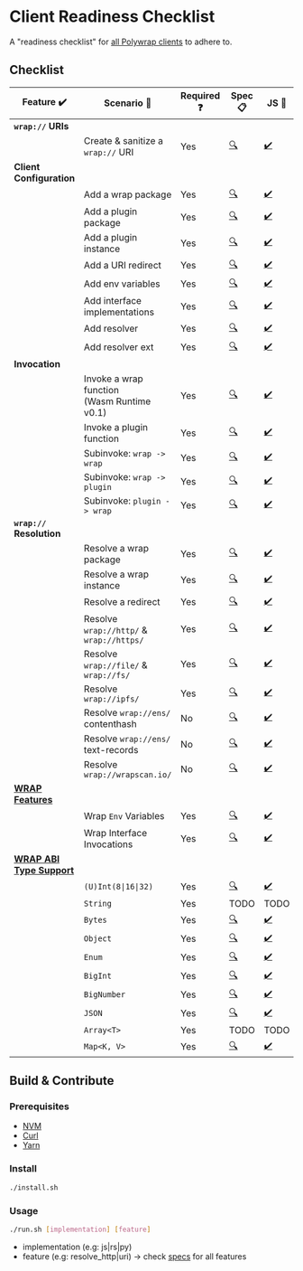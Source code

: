 # Client Readiness Checklist
A "readiness checklist" for [all Polywrap clients](https://docs.polywrap.io/clients) to adhere to.

## Checklist

| Feature :heavy_check_mark:                                                                   | Scenario :thought_balloon:                     | Required :question: | Spec :clipboard:                                       | JS :scroll:                                                                         | KT :robot:                                                                                         | Swift :eagle:                                                                                         | RS :crab:                                                                           | PY :snake:                                                                          |
|----------------------------------------------------------------------------------------------|------------------------------------------------|---------------------|--------------------------------------------------------|-------------------------------------------------------------------------------------|----------------------------------------------------------------------------------------------------|-------------------------------------------------------------------------------------------------------|-------------------------------------------------------------------------------------|-------------------------------------------------------------------------------------|
| **`wrap://` URIs**                                                                           |                                                |                     |                                                        |                                                                                     |                                                                                                    |                                                                                                       |                                                                                     |                                                                                     |
|                                                                                              | Create & sanitize a `wrap://` URI              | Yes                 | [:mag:](./specs/uri.yaml)                              | [:heavy_check_mark:](./clients/js/src/features/uri.ts)                              | [:heavy_check_mark:](./clients/kotlin/src/main/kotlin/features/uri/uri.kt)                         | [:heavy_check_mark:](./clients/swift/Sources/Readiness/Features/Uri.swift)                            | [:heavy_check_mark:](./clients/rs/src/features/uri.rs)                              | [:heavy_check_mark:](./clients/py/src/features/uri.py)                              |
| **Client Configuration**                                                                     |                                                |                     |                                                        |                                                                                     |                                                                                                    |                                                                                                       |                                                                                     |                                                                                     |
|                                                                                              | Add a wrap package                             | Yes                 | [:mag:](./specs/config_embed_wrap_package.yaml)        | [:heavy_check_mark:](./clients/js/src/features/config_embed_wrap_package.ts)        | [:heavy_check_mark:](./clients/kotlin/src/main/kotlin/features/config/EmbedWrapPackage.kt)         | [:heavy_check_mark:](./clients/swift/Sources/Readiness/Features/ConfigEmbedWrapPackage.swift)         | [:heavy_check_mark:](./clients/rs/src/features/config_embed_wrap_package.rs)        | [:heavy_check_mark:](./clients/py/src/features/config_embed_wrap_package.py)        |
|                                                                                              | Add a plugin package                           | Yes                 | [:mag:](./specs/config_plugin_package.yaml)            | [:heavy_check_mark:](./clients/js/src/features/config_plugin_package.ts)            | [:heavy_check_mark:](./clients/kotlin/src/main/kotlin/features/config/PluginPackage.kt)            | [:heavy_check_mark:](./clients/swift/Sources/Readiness/Features/ConfigPluginPackage.swift)            | [:heavy_check_mark:](./clients/rs/src/features/config_plugin_package.rs)            | [:heavy_check_mark:](./clients/py/src/features/config_plugin_package.py)            |
|                                                                                              | Add a plugin instance                          | Yes                 | [:mag:](./specs/config_plugin_instance.yaml)           | [:heavy_check_mark:](./clients/js/src/features/config_plugin_instance.ts)           | [:heavy_check_mark:](./clients/kotlin/src/main/kotlin/features/config/PluginInstance.kt)           | [:heavy_check_mark:](./clients/swift/Sources/Readiness/Features/ConfigPluginInstance.swift)           | [:heavy_check_mark:](./clients/rs/src/features/config_plugin_instance.rs)           | [:heavy_check_mark:](./clients/py/src/features/config_plugin_instance.py)           |
|                                                                                              | Add a URI redirect                             | Yes                 | [:mag:](./specs/config_uri_redirect.yaml)              | [:heavy_check_mark:](./clients/js/src/features/config_uri_redirect.ts)              | [:x:](./clients/kotlin/src/main/kotlin/features/config/UriRedirect.kt)                             | [:x:](./clients/swift/Sources/Readiness/Features/ConfigUriRedirect.swift)                             | [:heavy_check_mark:](./clients/rs/src/features/config_uri_redirect.rs)              | [:heavy_check_mark:](./clients/py/src/features/config_uri_redirect.py)              |
|                                                                                              | Add env variables                              | Yes                 | [:mag:](./specs/config_env_variables.yaml)             | [:heavy_check_mark:](./clients/js/src/features/config_env_variables.ts)             | [:heavy_check_mark:](./clients/kotlin/src/main/kotlin/features/config/EnvVariables.kt)             | [:heavy_check_mark:](./clients/swift/Sources/Readiness/Features/ConfigEnvVariables.swift)             | [:heavy_check_mark:](./clients/rs/src/features/config_env_variables.rs)             | [:heavy_check_mark:](./clients/py/src/features/config_env_variables.py)             |
|                                                                                              | Add interface implementations                  | Yes                 | [:mag:](./specs/config_interface_implementations.yaml) | [:heavy_check_mark:](./clients/js/src/features/config_interface_implementations.ts) | [:heavy_check_mark:](./clients/kotlin/src/main/kotlin/features/config/InterfaceImplementations.kt) | [:heavy_check_mark:](./clients/swift/Sources/Readiness/Features/ConfigInterfaceImplementations.swift) | [:heavy_check_mark:](./clients/rs/src/features/config_interface_implementations.rs) | [:heavy_check_mark:](./clients/py/src/features/config_interface_implementations.py) |
|                                                                                              | Add resolver                                   | Yes                 | [:mag:](./specs/config_resolver.yaml)                  | [:heavy_check_mark:](./clients/js/src/features/config_resolver.ts)                  | [:x:](./clients/kotlin/src/main/kotlin/features/config/Resolver.kt)                                | [:x:](./clients/swift/Sources/Readiness/Features/ConfigResolver.swift)                                | [:heavy_check_mark:](./clients/rs/src/features/config_resolver.rs)                  | [:heavy_check_mark:](./clients/py/src/features/config_resolver.py)                  |
|                                                                                              | Add resolver ext                               | Yes                 | [:mag:](./specs/config_resolver_ext.yaml)              | [:heavy_check_mark:](./clients/js/src/features/config_resolver_ext.ts)              | [:x:](./clients/kotlin/src/main/kotlin/features/config/ResolverExt.kt)                             | [:x:](./clients/swift/Sources/Readiness/Features/ConfigResolverExt.swift)                             | [:heavy_check_mark:](./clients/rs/src/features/config_resolver_ext.rs)              | [:heavy_check_mark:](./clients/py/src/features/config_resolver_ext.py)              |
| **Invocation**                                                                               |                                                |                     |                                                        |                                                                                     |                                                                                                    |                                                                                                       |                                                                                     |                                                                                     |
|                                                                                              | Invoke a wrap function<br/>(Wasm Runtime v0.1) | Yes                 | [:mag:](./specs/invoke_wrap_wasm_v0_1.yaml)            | [:heavy_check_mark:](./clients/js/src/features/invoke_wrap_wasm_v0_1.ts)            | [:heavy_check_mark:](./clients/kotlin/src/main/kotlin/features/invoke/WrapWasmV01.kt)              | [:heavy_check_mark:](./clients/swift/Sources/Readiness/Features/InvokeWrapWasmV0_1.swift)             | [:heavy_check_mark:](./clients/rs/src/features/invoke_wrap_wasm_v0_1.rs)            | [:heavy_check_mark:](./clients/py/src/features/invoke_wrap_wasm_v0_1.py)            |
|                                                                                              | Invoke a plugin function                       | Yes                 | [:mag:](./specs/invoke_plugin.yaml)                    | [:heavy_check_mark:](./clients/js/src/features/invoke_plugin.ts)                    | [:heavy_check_mark:](./clients/kotlin/src/main/kotlin/features/invoke/Plugin.kt)                   | [:heavy_check_mark:](./clients/swift/Sources/Readiness/Features/InvokePlugin.swift)                   | [:heavy_check_mark:](./clients/rs/src/features/invoke_plugin.rs)                    | [:heavy_check_mark:](./clients/py/src/features/invoke_plugin.py)                    |
|                                                                                              | Subinvoke: `wrap -> wrap`                      | Yes                 | [:mag:](./specs/subinvoke_wrap_wrap.yaml)              | [:heavy_check_mark:](./clients/js/src/features/subinvoke_wrap_wrap.ts)              | [:heavy_check_mark:](./clients/kotlin/src/main/kotlin/features/subinvoke/WrapWrap.kt)              | [:heavy_check_mark:](./clients/swift/Sources/Readiness/Features/SubinvokeWrapWrap.swift)              | [:heavy_check_mark:](./clients/rs/src/features/subinvoke_wrap_wrap.rs)              | [:heavy_check_mark:](./clients/py/src/features/subinvoke_wrap_wrap.py)              |
|                                                                                              | Subinvoke: `wrap -> plugin`                    | Yes                 | [:mag:](./specs/subinvoke_wrap_plugin.yaml)            | [:heavy_check_mark:](./clients/js/src/features/subinvoke_wrap_plugin.ts)            | [:heavy_check_mark:](./clients/kotlin/src/main/kotlin/features/subinvoke/WrapPlugin.kt)            | [:heavy_check_mark:](./clients/swift/Sources/Readiness/Features/SubinvokeWrapPlugin.swift)            | [:heavy_check_mark:](./clients/rs/src/features/subinvoke_wrap_plugin.rs)            | [:heavy_check_mark:](./clients/py/src/features/subinvoke_wrap_plugin.py)            |
|                                                                                              | Subinvoke: `plugin -> wrap`                    | Yes                 | [:mag:](./specs/subinvoke_plugin_wrap.yaml)            | [:heavy_check_mark:](./clients/js/src/features/subinvoke_plugin_wrap.ts)            | [:heavy_check_mark:](./clients/kotlin/src/main/kotlin/features/subinvoke/PluginWrap.kt)            | [:heavy_check_mark:](./clients/swift/Sources/Readiness/Features/SubinvokePluginWrap.swift)            | [:heavy_check_mark:](./clients/rs/src/features/subinvoke_plugin_wrap.rs)            | [:heavy_check_mark:](./clients/py/src/features/subinvoke_plugin_wrap.py)            |
| **`wrap://` Resolution**                                                                     |                                                |                     |                                                        |                                                                                     |                                                                                                    |                                                                                                       |                                                                                     |                                                                                     |
|                                                                                              | Resolve a wrap package                         | Yes                 | [:mag:](./specs/resolve_package.yaml)                  | [:heavy_check_mark:](./clients/js/src/features/resolve_package.ts)                  | [:x:](./clients/kotlin/src/main/kotlin/features/resolve/Package.kt)                                | :x:                                                                                                   | [:heavy_check_mark:](./clients/rs/src/features/resolve_package.rs)                  | [:heavy_check_mark:](./clients/py/src/features/resolve_package.py)                  |
|                                                                                              | Resolve a wrap instance                        | Yes                 | [:mag:](./specs/resolve_instance.yaml)                 | [:heavy_check_mark:](./clients/js/src/features/resolve_instance.ts)                 | [:x:](./clients/kotlin/src/main/kotlin/features/resolve/Instance.kt)                               | :x:                                                                                                   | [:heavy_check_mark:](./clients/rs/src/features/resolve_instance.rs)                 | [:heavy_check_mark:](./clients/py/src/features/resolve_instance.py)                 |
|                                                                                              | Resolve a redirect                             | Yes                 | [:mag:](./specs/resolve_redirect.yaml)                 | [:heavy_check_mark:](./clients/js/src/features/resolve_redirect.ts)                 | [:x:](./clients/kotlin/src/main/kotlin/features/resolve/Redirect.kt)                               | :x:                                                                                                   | [:heavy_check_mark:](./clients/rs/src/features/resolve_redirect.rs)                 | [:heavy_check_mark:](./clients/py/src/features/resolve_redirect.py)                 |
|                                                                                              | Resolve `wrap://http/` &<br/>`wrap://https/`   | Yes                 | [:mag:](./specs/resolve_http.yaml)                     | [:heavy_check_mark:](./clients/js/src/features/resolve_http.ts)                     | [:x:](./clients/kotlin/src/main/kotlin/features/resolve/Http.kt)                                   | :x:                                                                                                   | [:heavy_check_mark:](./clients/rs/src/features/resolve_http.rs)                     | [:heavy_check_mark:](./clients/py/src/features/resolve_http.py)                     |
|                                                                                              | Resolve `wrap://file/` &<br/>`wrap://fs/`      | Yes                 | [:mag:](./specs/resolve_file.yaml)                     | [:heavy_check_mark:](./clients/js/src/features/resolve_file.ts)                     | [:x:](./clients/kotlin/src/main/kotlin/features/resolve/File.kt)                                   | :x:                                                                                                   | [:heavy_check_mark:](./clients/rs/src/features/resolve_file.rs)                     | [:heavy_check_mark:](./clients/py/src/features/resolve_file.py)                     |
|                                                                                              | Resolve `wrap://ipfs/`                         | Yes                 | [:mag:](./specs/resolve_ipfs.yaml)                     | [:heavy_check_mark:](./clients/js/src/features/resolve_ipfs.ts)                     | [:x:](./clients/kotlin/src/main/kotlin/features/resolve/Ipfs.kt)                                   | :x:                                                                                                   | [:heavy_check_mark:](./clients/rs/src/features/resolve_ipfs.rs)                     | [:heavy_check_mark:](./clients/py/src/features/resolve_ipfs.py)                     |
|                                                                                              | Resolve `wrap://ens/` contenthash              | No                  | [:mag:](./specs/resolve_ens_contenthash.yaml)          | [:heavy_check_mark:](./clients/js/src/features/resolve_ens_contenthash.ts)          | [:x:](./clients/kotlin/src/main/kotlin/features/resolve/EnsContentHash.kt)                         | :x:                                                                                                   | [:heavy_check_mark:](./clients/rs/src/features/resolve_ens_contenthash.rs)                         | [:heavy_check_mark:](./clients/py/src/features/resolve_ens_contenthash.py)          |
|                                                                                              | Resolve `wrap://ens/` text-records             | No                  | [:mag:](./specs/resolve_ens_text_record.yaml)          | [:heavy_check_mark:](./clients/js/src/features/resolve_ens_text_record.ts)          | [:x:](./clients/kotlin/src/main/kotlin/features/resolve/EnsTextRecord.kt)                          | :x:                                                                                                   | [:heavy_check_mark:](./clients/rs/src/features/resolve_ens_text_record.rs)                         | [:heavy_check_mark:](./clients/py/src/features/resolve_ens_text_record.py)          |
|                                                                                              | Resolve `wrap://wrapscan.io/`                     | No                  | [:mag:](./specs/resolve_wrapscan.yaml)                 | [:heavy_check_mark:](./clients/js/src/features/resolve_wrapscan.ts)                 | :x:                                                                                                | :x:                                                                                                   | [:heavy_check_mark:](./clients/rs/src/features/resolve_wrapscan.rs) | :x:                                                                                 |
| **[WRAP Features](https://github.com/polywrap/wrap-test-harness/tree/master/cases)**         |                                                |                     |                                                        |                                                                                     |                                                                                                    |                                                                                                       |                                                                                     |                                                                                     |
|                                                                                              | Wrap `Env` Variables                           | Yes                 | [:mag:](./specs/wrap_feature_env_vars.yaml)            | [:heavy_check_mark:](./clients/js/src/features/wrap_feature_env_vars.ts)            | [:heavy_check_mark:](./clients/kotlin/src/main/kotlin/features/wrapFeature/EnvVars.kt)             | [:heavy_check_mark:](./clients/swift/Sources/Readiness/Features/WrapFeatureEnvVars.swift)             | [:heavy_check_mark:](./clients/rs/src/features/wrap_feature_env_vars.rs)            | [:heavy_check_mark:](./clients/py/src/features/wrap_feature_env_vars.py)            |
|                                                                                              | Wrap Interface Invocations                     | Yes                 | [:mag:](./specs/wrap_feature_interface_invoke.yaml)    | [:heavy_check_mark:](./clients/js/src/features/wrap_feature_interface_invoke.ts)    | [:heavy_check_mark:](./clients/kotlin/src/main/kotlin/features/wrapFeature/InterfaceInvoke.kt)     | [:heavy_check_mark:](./clients/swift/Sources/Readiness/Features/WrapFeatureInterfaceInvoke.swift)     | [:heavy_check_mark:](./clients/rs/src/features/wrap_feature_interface_invoke.rs)    | [:heavy_check_mark:](./clients/py/src/features/wrap_feature_interface_invoke.py)    |
| **[WRAP ABI Type Support](https://github.com/polywrap/wrap-test-harness/tree/master/cases)** |                                                |                     |                                                        |                                                                                     |                                                                                                    |                                                                                                       |                                                                                     |                                                                                     |
|                                                                                              | `(U)Int(8\|16\|32)`                            | Yes                 | [:mag:](./specs/wrap_type_ints.yaml)                   | [:heavy_check_mark:](./clients/js/src/features/wrap_type_ints.ts)                   | [:heavy_check_mark:](./clients/kotlin/src/main/kotlin/features/wrapType/Ints.kt)                   | [:heavy_check_mark:](./clients/swift/Sources/Readiness/Features/WrapTypeInts.swift)                   | [:heavy_check_mark:](./clients/rs/src/features/wrap_type_ints.rs)                   | [:heavy_check_mark:](./clients/py/src/features/wrap_type_ints.py)                   |
|                                                                                              | `String`                                       | Yes                 | TODO                                                   | TODO                                                                                | TODO                                                                                               | TODO                                                                                                  | TODO                                                                                | TODO                                                                                |
|                                                                                              | `Bytes`                                        | Yes                 | [:mag:](./specs/wrap_type_bytes.yaml)                  | [:heavy_check_mark:](./clients/js/src/features/wrap_type_bytes.ts)                  | [:heavy_check_mark:](./clients/kotlin/src/main/kotlin/features/wrapType/Bytes.kt)                  | [:heavy_check_mark:](./clients/swift/Sources/Readiness/Features/WrapTypeBytes.swift)                  | [:heavy_check_mark:](./clients/rs/src/features/wrap_type_bytes.rs)                  | [:heavy_check_mark:](./clients/py/src/features/wrap_type_bytes.py)                  |
|                                                                                              | `Object`                                       | Yes                 | [:mag:](./specs/wrap_type_object.yaml)                 | [:heavy_check_mark:](./clients/js/src/features/wrap_type_object.ts)                 | [:heavy_check_mark:](./clients/kotlin/src/main/kotlin/features/wrapType/Object.kt)                 | [:heavy_check_mark:](./clients/swift/Sources/Readiness/Features/WrapTypeObject.swift)                 | [:yellow_circle:](./clients/rs/src/features/wrap_type_object.rs)                    | [:heavy_check_mark:](./clients/py/src/features/wrap_type_object.py)                 |
|                                                                                              | `Enum`                                         | Yes                 | [:mag:](./specs/wrap_type_enum.yaml)                   | [:heavy_check_mark:](./clients/js/src/features/wrap_type_enum.ts)                   | [:heavy_check_mark:](./clients/kotlin/src/main/kotlin/features/wrapType/Enum.kt)                   | [:heavy_check_mark:](./clients/swift/Sources/Readiness/Features/WrapTypeEnum.swift)                   | [:heavy_check_mark:](./clients/rs/src/features/wrap_type_enum.rs)                   | [:heavy_check_mark:](./clients/py/src/features/wrap_type_enum.py)                   |
|                                                                                              | `BigInt`                                       | Yes                 | [:mag:](./specs/wrap_type_bigint.yaml)                 | [:heavy_check_mark:](./clients/js/src/features/wrap_type_bigint.ts)                 | [:heavy_check_mark:](./clients/kotlin/src/main/kotlin/features/wrapType/BigInt.kt)                 | [:heavy_check_mark:](./clients/swift/Sources/Readiness/Features/WrapTypeBigint.swift)                 | [:heavy_check_mark:](./clients/rs/src/features/wrap_type_bigint.rs)                 | [:heavy_check_mark:](./clients/py/src/features/wrap_type_bigint.py)                 |
|                                                                                              | `BigNumber`                                    | Yes                 | [:mag:](./specs/wrap_type_bignumber.yaml)              | [:heavy_check_mark:](./clients/js/src/features/wrap_type_bignumber.ts)              | [:heavy_check_mark:](./clients/kotlin/src/main/kotlin/features/wrapType/BigNumber.kt)              | [:heavy_check_mark:](./clients/swift/Sources/Readiness/Features/WrapTypeBignumber.swift)              | [:heavy_check_mark:](./clients/rs/src/features/wrap_type_bignumber.rs)              | [:heavy_check_mark:](./clients/py/src/features/wrap_type_bignumber.py)              |
|                                                                                              | `JSON`                                         | Yes                 | [:mag:](./specs/wrap_type_json.yaml)                   | [:heavy_check_mark:](./clients/js/src/features/wrap_type_json.ts)                   | [:heavy_check_mark:](./clients/kotlin/src/main/kotlin/features/wrapType/Json.kt)                   | [:heavy_check_mark:](./clients/swift/Sources/Readiness/Features/WrapTypeJson.swift)                   | [:yellow_circle:](./clients/rs/src/features/wrap_type_json.rs)                      | [:heavy_check_mark:](./clients/py/src/features/wrap_type_json.py)                   |
|                                                                                              | `Array<T>`                                     | Yes                 | TODO                                                   | TODO                                                                                | TODO                                                                                               | TODO                                                                                                  | TODO                                                                                | TODO                                                                                |
|                                                                                              | `Map<K, V>`                                    | Yes                 | [:mag:](./specs/wrap_type_map.yaml)                    | [:heavy_check_mark:](./clients/js/src/features/wrap_type_map.ts)                    | [:heavy_check_mark:](./clients/kotlin/src/main/kotlin/features/wrapType/Map.kt)                    | [:heavy_check_mark:](./clients/swift/Sources/Readiness/Features/WrapTypeMap.swift)                    | [:yellow_circle:](./clients/rs/src/features/wrap_type_map.rs)                       | [:heavy_check_mark:](./clients/py/src/features/wrap_type_map.py)                    |


## Build & Contribute

### Prerequisites

- [NVM](https://github.com/nvm-sh/nvm)
- [Curl](https://curl.se/)
- [Yarn](https://yarnpkg.com/)

### Install

```bash
./install.sh
```

### Usage

```bash
./run.sh [implementation] [feature]
```

- implementation (e.g: js|rs|py)
- feature (e.g: resolve_http|uri) -> check [specs](./specs) for all features
